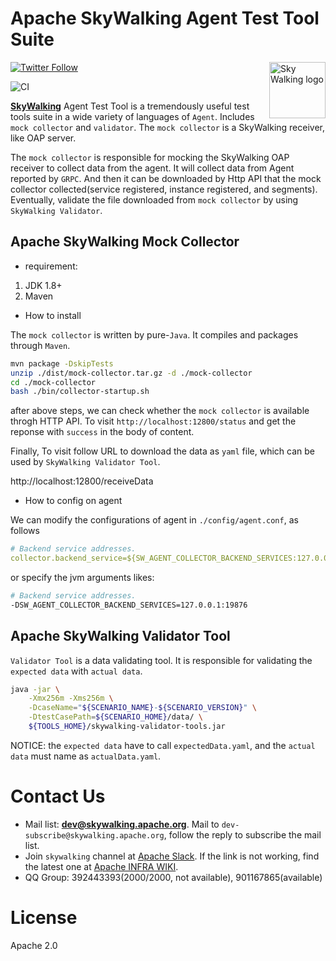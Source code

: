 Apache SkyWalking Agent Test Tool Suite
==========

<img src="http://skywalking.apache.org/assets/logo.svg" alt="Sky Walking logo" height="90px" align="right" />

[![Twitter Follow](https://img.shields.io/twitter/follow/asfskywalking.svg?style=for-the-badge&label=Follow&logo=twitter)](https://twitter.com/AsfSkyWalking)

![CI](https://github.com/apache/skywalking-nginx-lua/workflows/CI/badge.svg?branch=master)


[**SkyWalking**](https://github.com/apache/skywalking) Agent Test Tool is a tremendously useful test tools suite in a wide variety of languages of `Agent`. 
Includes `mock collector` and `validator`. The `mock collector` is a SkyWalking receiver, like OAP server. 

The `mock collector` is responsible for mocking the SkyWalking OAP receiver to collect data from the agent. It will collect data from Agent reported by `GRPC`. 
And then it can be downloaded by Http API that the mock collector collected(service registered, instance registered, and segments). 
Eventually, validate the file downloaded from `mock collector` by using `SkyWalking Validator`. 

## Apache SkyWalking Mock Collector

- requirement:
1. JDK 1.8+
2. Maven 


- How to install

The `mock collector` is written by pure-`Java`. It compiles and packages through `Maven`.


```bash
mvn package -DskipTests
unzip ./dist/mock-collector.tar.gz -d ./mock-collector
cd ./mock-collector
bash ./bin/collector-startup.sh
```

after above steps, we can check whether the `mock collector` is available throgh HTTP API. To visit `http://localhost:12800/status` and get the reponse with `success` in the body of content.

Finally, To visit follow URL to download the data as `yaml` file, which can be used by `SkyWalking Validator Tool`.

http://localhost:12800/receiveData

- How to config on agent

We can modify the configurations of agent in `./config/agent.conf`, as follows

```yaml
# Backend service addresses.
collector.backend_service=${SW_AGENT_COLLECTOR_BACKEND_SERVICES:127.0.0.1:19876}
```

or specify the jvm arguments likes:

```bash
# Backend service addresses.
-DSW_AGENT_COLLECTOR_BACKEND_SERVICES=127.0.0.1:19876
```

## Apache SkyWalking Validator Tool

`Validator Tool` is a data validating tool. It is responsible for validating the `expected data` with `actual data`.

```bash
java -jar \
    -Xmx256m -Xms256m \
    -DcaseName="${SCENARIO_NAME}-${SCENARIO_VERSION}" \
    -DtestCasePath=${SCENARIO_HOME}/data/ \
    ${TOOLS_HOME}/skywalking-validator-tools.jar
```

NOTICE: the `expected data` have to call `expectedData.yaml`, and the `actual data` must name as `actualData.yaml`. 


# Contact Us
* Mail list: **dev@skywalking.apache.org**. Mail to `dev-subscribe@skywalking.apache.org`, follow the reply to subscribe the mail list.
* Join `skywalking` channel at [Apache Slack](https://join.slack.com/t/the-asf/shared_invite/enQtNzc2ODE3MjI1MDk1LTAyZGJmNTg1NWZhNmVmOWZjMjA2MGUyOGY4MjE5ZGUwOTQxY2Q3MDBmNTM5YTllNGU4M2QyMzQ4M2U4ZjQ5YmY). If the link is not working, find the latest one at [Apache INFRA WIKI](https://cwiki.apache.org/confluence/display/INFRA/Slack+Guest+Invites).
* QQ Group: 392443393(2000/2000, not available), 901167865(available)

# License
Apache 2.0

